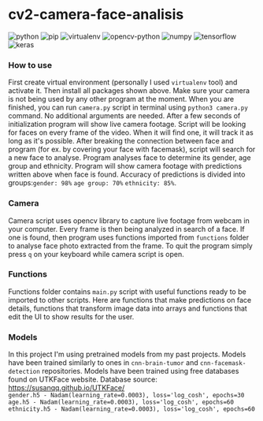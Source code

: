 # cv2-camera-face-analisis
![python](https://img.shields.io/badge/python-3.8.10-green?style=flat-square)
![pip](https://img.shields.io/badge/pip-20.0.2-yellowgreen?style=flat-square)
![virtualenv](https://img.shields.io/badge/virtualenv-20.0.17-yellowgreen?style=flat-square)
![opencv-python](https://img.shields.io/badge/opencv--python-4.5.2-blue?style=flat-square)
![numpy](https://img.shields.io/badge/numpy-1.19.5-blue?style=flat-square)
![tensorflow](https://img.shields.io/badge/tensorflow-2.5.0-orange?style=flat-square)
![keras](https://img.shields.io/badge/keras-2.5.0-orange?style=flat-square)
### How to use
First create virtual environment (personally I used `virtualenv` tool) and activate it. Then install all packages shown above. Make sure your camera is not being used by any other program at the moment. When you are finished, you can run `camera.py` script in terminal using `python3 camera.py` command. No additional arguments are needed. After a few seconds of initialization program will show live camera footage. Script will be looking for faces on every frame of the video. When it will find one, it will track it as long as it's possible. After breaking the connection between face and program (for ex. by covering your face with facemask), script will search for a new face to analyse. Program analyses face to determine its gender, age group and ethnicity. Program will show camera footage with predictions written above when face is found. Accuracy of predictions is divided into groups:`gender: 98%` `age group: 70%` `ethnicity: 85%`.
### Camera
Camera script uses opencv library to capture live footage from webcam in your computer. Every frame is then being analyzed in search of a face. If one is found, then program uses functions imported from `functions` folder to analyse face photo extracted from the frame. To quit the program simply press `q` on your keyboard while camera script is open. 
### Functions
Functions folder contains `main.py` script with useful functions ready to be imported to other scripts. Here are functions that make predictions on face details, functions that transform image data into arrays and functions that edit the UI to show results for the user.
### Models
In this project I'm using pretrained models from my past projects. Models have been trained similarly to ones in `cnn-brain-tumor` and `cnn-facemask-detection` repositories. Models have been trained using free databases found on UTKFace website. Database source: https://susanqq.github.io/UTKFace/ \
`gender.h5 - Nadam(learning_rate=0.0003), loss='log_cosh', epochs=30`\
`age.h5 - Nadam(learning_rate=0.0003), loss='log_cosh', epochs=60`\
`ethnicity.h5 - Nadam(learning_rate=0.0003), loss='log_cosh', epochs=60`

